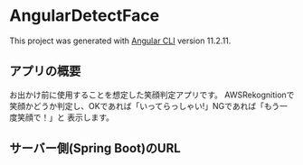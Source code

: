 # AngularDetectFace

This project was generated with [Angular CLI](https://github.com/angular/angular-cli) version 11.2.11.

## アプリの概要
お出かけ前に使用することを想定した笑顔判定アプリです。
AWSRekognitionで笑顔かどうか判定し、OKであれば「いってらっしゃい!」NGであれば「もう一度笑顔で！」と
表示します。

## サーバー側(Spring Boot)のURL



